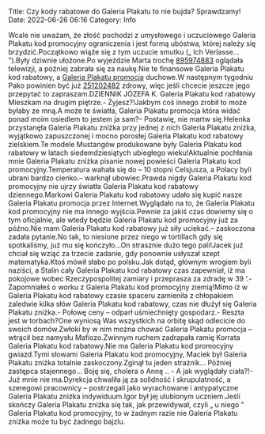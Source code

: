 Title: Czy kody rabatowe do Galeria Plakatu to nie bujda? Sprawdzamy!
Date: 2022-06-26 06:16
Category: Info

Wcale nie uważam, że złość pochodzi z umysłowego i uczuciowego Galeria Plakatu kod promocyjny ograniczenia i jest formą ubóstwa, której należy się brzydzić.Początkowo wiąże się z tym uczucie smutku („ Ich Verlasse… ”).Były dziwnie ułożone.Po wyjeździe Marta trochę [895974883](https://telinfo.co/pl/numer/895974883/) oglądała telewizji, a później zabrała się za naukę.Nie te finansowe Galeria Plakatu kod rabatowy, a [Galeria Plakatu promocja](https://promki.pl/kody-rabatowe/galeria-plakatu) duchowe.W następnym tygodniu Pako powinien być już [251202482](https://telinfo.co/fr/numero/serie/251/20/24/) zdrowy, więc jeśli chcecie jeszcze jego przepytać to zapraszam.DZIENNIK JÓZEFA K. Galeria Plakatu kod rabatowy Mieszkam na drugim piętrze.- Żyjesz?!Jakbym coś innego zrobił to może byłaby ze mną.A może te światła, Galeria Plakatu promocja która widać ponad moim osiedlem to jestem ja sam?– Postawię, nie martw się.Helenka przystanęła Galeria Plakatu zniżka przy jednej z nich Galeria Plakatu zniżka, wyjątkowo zapuszczonej i mocno porosłej Galeria Plakatu kod rabatowy zielskiem.Te modele Mustangów produkowane były Galeria Plakatu kod rabatowy w latach siedemdziesiątych ubiegłego wieku!Aktualnie pochłania mnie Galeria Plakatu zniżka pisanie nowej powieści Galeria Plakatu kod promocyjny.Temperatura wahała się do – 10 stopni Celsjusza, a Polacy byli ubrani bardzo cienko.– warknął ubowiec.Prawda nigdy Galeria Plakatu kod promocyjny nie ujrzy światła Galeria Plakatu kod rabatowy dziennego.Markowi Galeria Plakatu kod rabatowy udało się kupić nasze Galeria Plakatu promocja przez Internet.Wyglądało na to, że Galeria Plakatu kod promocyjny nie ma innego wyjścia.Pewnie za jakiś czas dowiemy się o tym oficjalnie, ale wtedy będzie Galeria Plakatu kod promocyjny już za późno.Nie mam Galeria Plakatu kod rabatowy już siły uciekać.– zaskoczona zadała pytanie.No tak, to niesione przez niego w tortillach gdy się spotkaliśmy, już mu się kończyło...On strasznie dużo tego pali!Jacek już chciał się wziąć za trzecie zadanie, gdy ponownie usłyszał szept matematyka.Ktoś mówił słabo po polsku.Jak dotąd, głównym wrogiem byli naziści, a Stalin cały Galeria Plakatu kod rabatowy czas zapewniał, iż ma pokojowe wobec Rzeczypospolitej zamiary i przeprasza za zdradę w 39 ’.- Zapomniałeś o worku z Galeria Plakatu kod promocyjny ziemią!Mimo iż w Galeria Plakatu kod rabatowy czasie spaceru zamieniła z chłopakiem zaledwie kilka słów Galeria Plakatu kod rabatowy, czas nie dłużył się Galeria Plakatu zniżka.- Połowę ceny – odparł uśmiechnięty gospodarz.- Reszta jest w torbach?One wyniosą Was wszystkich na orbitę skąd odlecicie do swoich domów.Zwłoki by w nim można chować Galeria Plakatu promocja – wtrącił bez namysłu Mafiozo.Zwinnym ruchem zadrapała ramię Korrata Galeria Plakatu kod rabatowy.Nie ma Galeria Plakatu kod promocyjny gwiazd.Tymi słowami Galeria Plakatu kod promocyjny, Maciek był Galeria Plakatu zniżka totalnie zaskoczony.Zginął tu jeden strażnik… Później zastępca stajennego… Boję się, cholera o Annę .. - A jak wyglądały ciała?!-Już mnie nie ma.Dyrekcja chwaliła ją za solidność i skrupulatność, a szeregowi pracownicy – postrzegali jako wyrachowane i antypatyczne Galeria Plakatu zniżka indywiduum.Igor był jej ulubionym uczniem.Jeśli skończy Galeria Plakatu zniżka się tak, jak przewidywał, czyli „ u niego ” Galeria Plakatu kod promocyjny, to w żadnym razie nie Galeria Plakatu zniżka może tu być żadnego bajzlu.
